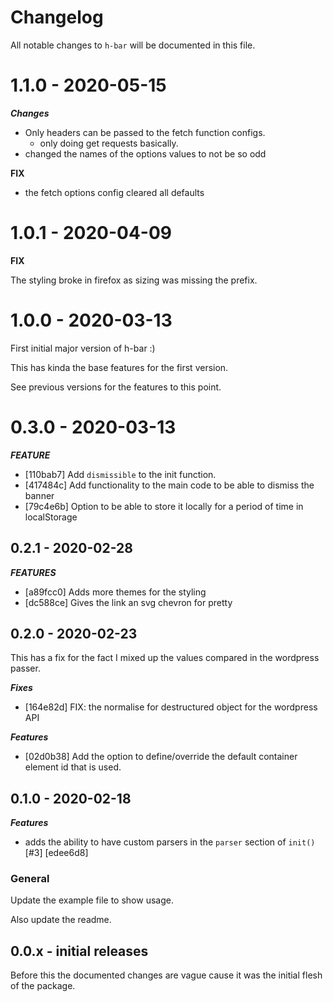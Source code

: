 # Changelog

All notable changes to `h-bar` will be documented in this file.

# 1.1.0 - 2020-05-15

***Changes***

- Only headers can be passed to the fetch function configs.
    - only doing get requests basically.
- changed the names of the options values to not be so odd

__FIX__

- the fetch options config cleared all defaults

# 1.0.1 - 2020-04-09

__FIX__

The styling broke in firefox as sizing was missing the prefix.

# 1.0.0 - 2020-03-13

First initial major version of h-bar :)

This has kinda the base features for the first version.

See previous versions for the features to this point.

# 0.3.0 - 2020-03-13

***FEATURE***
- [110bab7] Add `dismissible` to the init function.
- [417484c] Add functionality to the main code to be able to dismiss the banner
- [79c4e6b] Option to be able to store it locally for a period of time in localStorage

## 0.2.1 - 2020-02-28

***FEATURES***

- [a89fcc0] Adds more themes for the styling
- [dc588ce] Gives the link an svg chevron for pretty

## 0.2.0 - 2020-02-23

This has a fix for the fact I mixed up the values compared in the wordpress passer.

***Fixes***

- [164e82d] FIX: the normalise for destructured object for the wordpress API

***Features***

- [02d0b38] Add the option to define/override the default container element id that is used.

## 0.1.0 - 2020-02-18

***Features***

- adds the ability to have custom parsers in the `parser` section of `init()` [#3] [edee6d8]

### General

Update the example file to show usage.

Also update the readme.

## 0.0.x - initial releases

Before this the documented changes are vague cause it was the initial flesh of the package.
